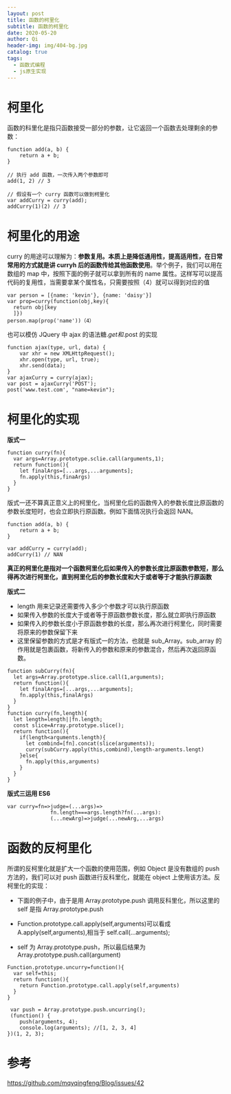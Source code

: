 ```yaml
---
layout: post
title: 函数的柯里化
subtitle: 函数的柯里化
date: 2020-05-20
author: Qi
header-img: img/404-bg.jpg
catalog: true
tags:
  - 函数式编程
  - js原生实现
---
```


# 柯里化

函数的科里化是指只函数接受一部分的参数，让它返回一个函数去处理剩余的参数：

```
function add(a, b) {
    return a + b;
}

// 执行 add 函数，一次传入两个参数即可
add(1, 2) // 3

// 假设有一个 curry 函数可以做到柯里化
var addCurry = curry(add);
addCurry(1)(2) // 3
```

# 柯里化的用途

curry 的用途可以理解为：**参数复用。本质上是降低通用性，提高适用性，在日常常用的方式就是讲 curryh 后的函数传给其他函数使用**。举个例子，我们可以用在数组的 map 中，按照下面的例子就可以拿到所有的 name 属性。这样写可以提高代码的复用性，当需要拿某个属性名，只需要按照（4）就可以得到对应的值

```
var person = [{name: 'kevin'}, {name: 'daisy'}]
var prop=curry(function(obj,key){
  return obj[key
  ]})
person.map(prop('name'))（4）
```

也可以模仿 JQuery 中 ajax 的语法糖$.get和$.post 的实现

```
function ajax(type, url, data) {
    var xhr = new XMLHttpRequest();
    xhr.open(type, url, true);
    xhr.send(data);
}
var ajaxCurry = curry(ajax);
var post = ajaxCurry('POST');
post('www.test.com', "name=kevin");
```

# 柯里化的实现

**版式一**

```
function curry(fn){
  var args=Array.prototype.sclie.call(arguments,1);
  return function(){
    let finalArgs=[...args,...arguments];
    fn.apply(this,finaArgs)
  }
}
```

版式一还不算真正意义上的柯里化，当柯里化后的函数传入的参数长度比原函数的参数长度短时，也会立即执行原函数。例如下面情况执行会返回 NAN。

```
function add(a, b) {
    return a + b;
}

var addCurry = curry(add);
addCurry(1) // NAN
```

**真正的柯里化是指对一个函数柯里化后如果传入的参数长度比原函数参数短，那么得再次进行柯里化，直到柯里化后的参数长度和大于或者等于才能执行原函数**

**版式二**

- length 用来记录还需要传入多少个参数才可以执行原函数
- 如果传入参数的长度大于或者等于原函数参数长度，那么就立即执行原函数
- 如果传入的参数长度小于原函数参数的长度，那么再次进行柯里化，同时需要将原来的参数保留下来
- 这里保留参数的方式是才有版式一的方法，也就是 sub_Array。sub_array 的作用就是包裹函数，将新传入的参数和原来的参数混合，然后再次返回原函数。

```
function subCurry(fn){
  let args=Array.prototype.slice.call(1,arguments);
  return function(){
    let finalArgs=[...args,...arguments];
    fn.apply(this,finalArgs)
  }
}
function curry(fn,length){
  let length=length||fn.length;
  const slice=Array.prototype.slice();
  return function(){
    if(length<arguments.length){
      let combind=[fn].concat(slice(arguments));
      curry(subCurry.apply(this,combind),length-arguments.lengt)
    }else{
      fn.apply(this,arguments)
    }
  }
}
```

**版式三运用 ES6**

```
var curry=fn=>judge=(...args)=>
              fn.length===args.length?fn(...args):
              (...newArg)=>judge(...newArg,...args)
```

# 函数的反柯里化

所谓的反柯里化就是扩大一个函数的使用范围，例如 Object 是没有数组的 push 方法的，我们可以对 push 函数进行反科里化，就能在 object 上使用该方法。反柯里化的实现：

- 下面的例子中，由于是用 Array.prototype.push 调用反科里化，所以这里的 self 是指 Array.prototype.push

- Function.prototype.call.apply(self,arguments)可以看成 A.apply(self,arguments),相当于 self.call(...arguments);
- self 为 Array.prototype.push，所以最后结果为 Array.prototype.push.call(argument)

```
Function.prototype.uncurry=function(){
  var self=this;
  return function(){
    return Function.prototype.call.apply(self,arguments)
  }
}

 var push = Array.prototype.push.uncurring();
 (function() {
    push(arguments, 4);
    console.log(arguments); //[1, 2, 3, 4]
})(1, 2, 3);
```

# 参考

https://github.com/mqyqingfeng/Blog/issues/42
